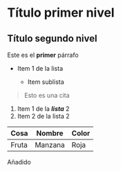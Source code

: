 # Título primer nivel

## Título segundo nivel

Este es el __primer__ párrafo


- Item 1 de la lista

    - Item sublista
    
> Esto es una cita

1. Item 1 de la ***lista*** 2
2. Item 2 de la lista 2


Cosa |  Nombre  | Color
-----| ---------| -------
Fruta| Manzana| Roja

Añadido